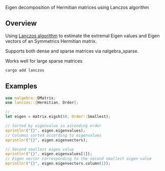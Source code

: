 Eigen decomposition of Hermitian matrices using Lanczos algorithm

## Overview

Using [Lanczos algorithm](https://en.wikipedia.org/wiki/Lanczos_algorithm) to estimate the extremal
Eigen values and Eigen vectors of an Symmetrics Hermitian matrix.

Supports both dense and sparse matrices via nalgebra_sparse.

Works well for large sparse matrices

```bash
cargo add lanczos
```

## Examples

```rust
use nalgebra::DMatrix;
use lanczos::{Hermitian, Order};

// ...
let eigen = matrix.eigsh(50, Order::Smallest);

// Sorted by eigenvalue in ascending order
eprintln!("{}", eigen.eigenvalues);
// Columns sorted according to eigenvalues
eprintln!("{}", eigen.eigenvectors);

// Second smallest eigen value
eprintln!("{}", eigen.eigenvalues[1]);
// Eigen vector corresponding to the second smallest eigen value
eprintln!("{}", eigen.eigenvectors.column(1));
```

